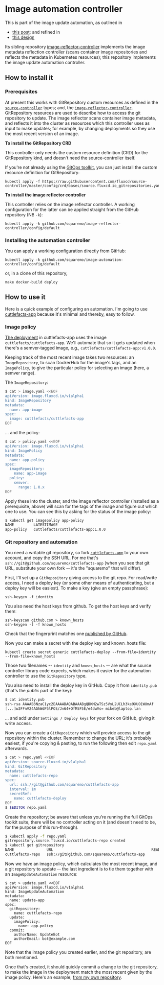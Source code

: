 # Image automation controller

This is part of the image update automation, as outlined in

 - [this post](https://squaremo.dev/posts/gitops-controllers/); and refined in
 - [this design](https://github.com/squaremo/image-reflector-controller/pull/5)

Its sibling repository
[image-reflector-controller](https://github.com/squaremo/image-reflector-controller)
implements the image metadata reflection controller (scans container
image repositories and reflects the metadata in Kubernetes resources);
this repository implements the image update automation controller.

## How to install it

### Prerequisites

At present this works with GitRepository custom resources as defined
in the [`source-controller`][source-controller] types; and, the
[`image-reflector-controller`][image-reflector]. GitRepository
resources are used to describe how to access the git repository to
update. The image reflector scans container image metadata, and
reflects it into the cluster as resources which this controller uses
as input to make updates; for example, by changing deployments so they
use the most recent version of an image.

**To install the GitRepository CRD**

This controller only needs the custom resource definition (CRD) for
the GitRepository kind, and doesn't need the source-controller itself.

If you're not already using the [GitOps toolkit][gotk], you can just
install the custom resource definition for GitRepository:

    kubectl apply -f https://raw.githubusercontent.com/fluxcd/source-controller/master/config/crd/bases/source.fluxcd.io_gitrepositories.yaml

**To install the image reflector controller**

This controller relies on the image reflector controller. A working
configuration for the latter can be applied straight from the GitHub
repository (NB `-k`):

    kubectl apply -k github.com/squaremo/image-reflector-controller/config/default

### Installing the automation controller

You can apply a working configuration directly from GitHub:

    kubectl apply -k github.com/squaremo/image-automation-controller/config/default

or, in a clone of this repository,

    make docker-build deploy

## How to use it

Here is a quick example of configuring an automation. I'm going to use
[cuttlefacts-app][cuttlefacts-app-repo] because it's minimal and
thereby, easy to follow.

### Image policy

[The deployment][cuttlefacts-app-deployment] in cuttlefacts-app uses
the image `cuttlefacts/cuttlefacts-app`. We'll automate that so it
gets updated when there's a semver-tagged image, e.g.,
`cuttlefacts/cuttlefacts-app:v1.0.0`.

Keeping track of the most recent image takes two resources: an
`ImageRepository`, to scan DockerHub for the image's tags, and an
`ImagePolicy`, to give the particular policy for selecting an image
(here, a semver range).

The `ImageRepository`:

```bash
$ cat > image.yaml <<EOF
apiVersion: image.fluxcd.io/v1alpha1
kind: ImageRepository
metadata:
  name: app-image
spec:
  image: cuttlefacts/cuttlefacts-app
EOF
```

... and the policy:

```bash
$ cat > policy.yaml <<EOF
apiVersion: image.fluxcd.io/v1alpha1
kind: ImagePolicy
metadata:
  name: app-policy
spec:
  imageRepository:
    name: app-image
  policy:
    semver:
      range: 1.0.x
EOF
```

Apply these into the cluster, and the image reflector controller
(installed as a prerequisite, above) will scan for the tags of the
image and figure out which one to use. You can see this by asking for
the status of the image policy:

```bash
$ kubectl get imagepolicy app-policy
NAME         LATESTIMAGE
app-policy   cuttlefacts/cuttlefacts-app:1.0.0
```

### Git repository and automation

You need a writable git repository, so fork
[`cuttlefacts-app`][cuttlefacts-app-repo] to your own account, and
copy the SSH URL. For me that's
`ssh://git@github.com/squaremo/cuttlefacts-app` (when you see that git
URL, substitute your own fork -- it's the "squaremo" that will
differ).

First, I'll set up a `GitRepository` giving access to the git
repo. For read/write access, I need a deploy key (or some other means
of authenticating, but a deploy key will be easiest). To make a key
(give an empty passphrase):

    ssh-keygen -f identity

You also need the host keys from github. To get the host keys and
verify them:

    ssh-keyscan github.com > known_hosts
    ssh-keygen -l -f known_hosts

Check that the fingerprint matches one [published by
GitHub][github-fingerprints].

Now you can make a secret with the deploy key and known_hosts file:

    kubectl create secret generic cuttlefacts-deploy --from-file=identity --from-file=known_hosts

Those two filenames -- `identity` and `known_hosts` -- are what the
source controller library code expects, which makes it easier for the
automation controller to use the `GitRepository` type.

You also need to install the deploy key in GitHub. Copy it from
`identity.pub` (that's the _public_ part of the key):

```bash
$ cat identity.pub
ssh-rsa AAAAB3NzaC1yc2EAAAADAQABAAABgQDKM2wTSz5VyL2UCLh3ke9XUO1WUmAf
[...]w2FFnV24AGhWdP5lPOS/Jv64+OfMSF5E/e4dwVs= mikeb@laptop.lan
```

... and add under `Settings / Deploy keys` for your fork on GitHub,
giving it write access.

Now you can create a `GitRepository` which will provide access to the
git repository within the cluster. Remember to change the URL; it's
probably easiest, if you're copying & pasting, to run the following
then edit `repo.yaml` afterwards.

```bash
$ cat > repo.yaml <<EOF
apiVersion: source.fluxcd.io/v1alpha1
kind: GitRepository
metadata:
  name: cuttlefacts-repo
spec:
  url: ssh://git@github.com/squaremo/cuttlefacts-app
  interval: 1m
  secretRef:
    name: cuttlefacts-deploy
EOF
$ $EDITOR repo.yaml
```

Create the repository; be aware that unless you're running the full
GitOps toolkit suite, there will be no controller acting on it (and
doesn't need to be, for the purpose of this run-through).

```bash
$ kubectl apply -f repo.yaml
gitrepository.source.fluxcd.io/cuttlefacts-repo created
$ kubectl get gitrepository
NAME               URL                                             READY   STATUS   AGE
cuttlefacts-repo   ssh://git@github.com/squaremo/cuttlefacts-app                    9s
```

Now we have an image policy, which calculates the most recent image,
and a git repository to update -- the last ingredient is to tie them
together with an `ImageUpdateAutomation` resource:

```
$ cat > update.yaml <<EOF
apiVersion: image.fluxcd.io/v1alpha1
kind: ImageUpdateAutomation
metadata:
  name: update-app
spec:
  gitRepository:
    name: cuttlefacts-repo
  update:
    imagePolicy:
      name: app-policy
  commit:
    authorName: UpdateBot
    authorEmail: bot@example.com
EOF
```

Note that the image policy you created earlier, and the git
repository, are both mentioned.

Once that's created, it should quickly commit a change to the git
repository, to make the image in the deployment match the most recent
given by the image policy. Here's an example, [from my own
repository][squaremo-auto-commit].

[source-controller]: https://github.com/fluxcd/source-controller
[image-reflector]: https://github.com/squaremo/image-reflector-controller
[gotk]: https://toolkit.fluxcd.io
[cuttlefacts-app-repo]: https://github.com/cuttlefacts/cuttlefacts-app
[github-fingerprints]: https://docs.github.com/en/github/authenticating-to-github/githubs-ssh-key-fingerprints
[cuttlefacts-app-deployment]: https://github.com/cuttlefacts/cuttlefacts-app/blob/master/deploy/deployment.yaml
[squaremo-auto-commit]: https://github.com/squaremo/cuttlefacts-app-automated/commit/ad445a6cbd938be4b93116990954104f5730177e
